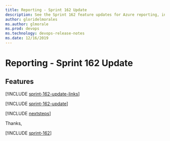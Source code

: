 ```yaml
---
title: Reporting - Sprint 162 Update
description: See the Sprint 162 feature updates for Azure reporting, including next steps.
author: gloridelmorales
ms.author: glmorale
ms.prod: devops
ms.technology: devops-release-notes
ms.date: 12/16/2019
---
```


# Reporting - Sprint 162 Update

## Features

[!INCLUDE [sprint-162-update-links](../includes/reporting/sprint-162-update-links.md)]

[!INCLUDE [sprint-162-update](../includes/reporting/sprint-162-update.md)]

[!INCLUDE [nextsteps](../includes/nextsteps.md)]

Thanks,

[!INCLUDE [sprint-162](../includes/signer/sprint-162.md)]
